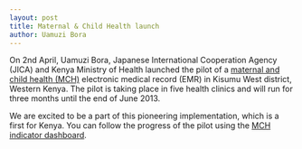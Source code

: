 ```yaml
---
layout: post
title: Maternal & Child Health launch
author: Uamuzi Bora
---
```


On 2nd April, Uamuzi Bora, Japanese International Cooperation Agency (JICA) and Kenya Ministry of Health launched the pilot of a [maternal and child health (MCH)](/projects/mch) electronic medical record (EMR) in Kisumu West district, Western Kenya. The pilot is taking place in five health clinics and will run for three months until the end of June 2013. 

We are excited to be a part of this pioneering implementation, which is a first for Kenya. You can follow the progress of the pilot using the [MCH indicator dashboard](/data/mch).





